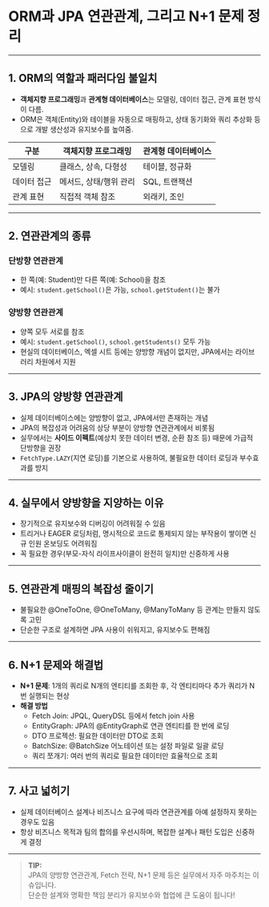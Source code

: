 # ORM과 JPA 연관관계, 그리고 N+1 문제 정리

---

## 1. ORM의 역할과 패러다임 불일치

- **객체지향 프로그래밍**과 **관계형 데이터베이스**는 모델링, 데이터 접근, 관계 표현 방식이 다름.
- ORM은 객체(Entity)와 테이블을 자동으로 매핑하고, 상태 동기화와 쿼리 추상화 등으로 개발 생산성과 유지보수를 높여줌.

| 구분      | 객체지향 프로그래밍         | 관계형 데이터베이스     |
|-----------|----------------------------|------------------------|
| 모델링     | 클래스, 상속, 다형성         | 테이블, 정규화          |
| 데이터 접근 | 메서드, 상태/행위 관리      | SQL, 트랜잭션           |
| 관계 표현  | 직접적 객체 참조            | 외래키, 조인            |

---

## 2. 연관관계의 종류

### 단방향 연관관계

- 한 쪽(예: Student)만 다른 쪽(예: School)을 참조
- 예시: `student.getSchool()`은 가능, `school.getStudent()`는 불가

### 양방향 연관관계

- 양쪽 모두 서로를 참조
- 예시: `student.getSchool()`, `school.getStudents()` 모두 가능
- 현실의 데이터베이스, 엑셀 시트 등에는 양방향 개념이 없지만, JPA에서는 라이브러리 차원에서 지원

---

## 3. JPA의 양방향 연관관계

- 실제 데이터베이스에는 양방향이 없고, JPA에서만 존재하는 개념
- JPA의 복잡성과 어려움의 상당 부분이 양방향 연관관계에서 비롯됨
- 실무에서는 **사이드 이펙트**(예상치 못한 데이터 변경, 순환 참조 등) 때문에 가급적 단방향을 권장
- `FetchType.LAZY`(지연 로딩)를 기본으로 사용하여, 불필요한 데이터 로딩과 부수효과를 방지

---

## 4. 실무에서 양방향을 지양하는 이유

- 장기적으로 유지보수와 디버깅이 어려워질 수 있음
- 트리거나 EAGER 로딩처럼, 명시적으로 코드로 통제되지 않는 부작용이 쌓이면 신규 인원 온보딩도 어려워짐
- 꼭 필요한 경우(부모-자식 라이프사이클이 완전히 일치)만 신중하게 사용

---

## 5. 연관관계 매핑의 복잡성 줄이기

- 불필요한 @OneToOne, @OneToMany, @ManyToMany 등 관계는 만들지 않도록 고민
- 단순한 구조로 설계하면 JPA 사용이 쉬워지고, 유지보수도 편해짐

---

## 6. N+1 문제와 해결법

- **N+1 문제**: 1개의 쿼리로 N개의 엔티티를 조회한 후, 각 엔티티마다 추가 쿼리가 N번 실행되는 현상
- **해결 방법**
    - Fetch Join: JPQL, QueryDSL 등에서 fetch join 사용
    - EntityGraph: JPA의 @EntityGraph로 연관 엔티티를 한 번에 로딩
    - DTO 프로젝션: 필요한 데이터만 DTO로 조회
    - BatchSize: @BatchSize 어노테이션 또는 설정 파일로 일괄 로딩
    - 쿼리 쪼개기: 여러 번의 쿼리로 필요한 데이터만 효율적으로 조회

---

## 7. 사고 넓히기

- 실제 데이터베이스 설계나 비즈니스 요구에 따라 연관관계를 아예 설정하지 못하는 경우도 있음
- 항상 비즈니스 목적과 팀의 합의를 우선시하며, 복잡한 설계나 패턴 도입은 신중하게 결정

---

> **TIP:**  
> JPA의 양방향 연관관계, Fetch 전략, N+1 문제 등은 실무에서 자주 마주치는 이슈입니다.  
> 단순한 설계와 명확한 책임 분리가 유지보수와 협업에 큰 도움이 됩니다!
